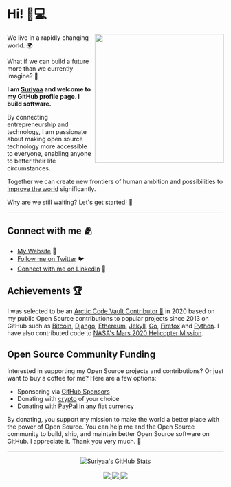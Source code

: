 # Hi! 👋💻

<!--
**suriyaa/suriyaa** is a ✨ _special_ ✨ repository because its `README.md` (this file) appears on your GitHub profile.
-->

<a href="https://github.com/sponsors/suriyaa"><img align="right" width="300" height="300" src="https://github.com/suriyaa/suriyaa/blob/master/Fintechtocat.png?raw=true"></a>
We live in a rapidly changing world. :earth_africa:

What if we can build a future more than we currently imagine? :crystal_ball:

**I am [Suriyaa](https://about.suriyaa.tk/) and welcome to my GitHub profile page. I build software.**

By connecting entrepreneurship and technology, I am passionate about making open source technology more accessible to everyone, enabling anyone to better their life circumstances.

Together we can create new frontiers of human ambition and possibilities to [improve the world](https://sdgs.un.org/goals) significantly.

Why are we still waiting? Let's get started! :rocket:

<hr>

## Connect with me :people_hugging:
- [My Website](https://about.suriyaa.tk) :link:
- [Follow me on Twitter](https://twitter.com/SuriyaaKudoIsc) :bird:
- [Connect with me on LinkedIn](https://linkedin.com/in/suriyaasundararuban) :briefcase:

## Achievements :trophy:
I was selected to be an <a href="https://archiveprogram.github.com/">Arctic Code Vault Contributor 🌟</a> in 2020 based on my public Open Source contributions to popular projects since 2013 on GitHub such as [Bitcoin](https://bitcoin.org/en/), [Django](https://www.djangoproject.com), [Ethereum](https://ethereum.org/en/), [Jekyll](https://jekyllrb.com), [Go](https://golang.org), [Firefox](https://www.mozilla.org/en-US/firefox/) and [Python](https://www.python.org). I have also contributed code to [NASA's Mars 2020 Helicopter Mission](https://github.com/readme/nasa-ingenuity-helicopter).

## Open Source Community Funding
Interested in supporting my Open Source projects and contributions? Or just want to buy a coffee for me? Here are a few options:
- Sponsoring via [GitHub Sponsors](https://github.com/sponsors/suriyaa)
- Donating with [crypto](https://commerce.coinbase.com/checkout/29b88d93-5fc3-40f5-a11c-ab8def95e3dd) of your choice
- Donating with [PayPal](https://www.paypal.me/suriyaasundararuban) in any fiat currency

By donating, you support my mission to make the world a better place with the power of Open Source. You can help me and the Open Source community to build, ship, and maintain better Open Source software on GitHub. I appreciate it. Thank you very much. 🙏

----

<p align="center">
  <a href="https://github.com/suriyaa">
    <img src="https://github-readme-stats.vercel.app/api?username=suriyaa&hide=commits&count_private=true&show_icons=true" alt="Suriyaa's GitHub Stats">
  </a>
  <br><br>
    <a href="https://badges.pufler.dev">
    <img src="https://badges.pufler.dev/years/suriyaa?style=flat-square&color=blue&logo=github">
  </a>
  <a href="https://github.com/suriyaa?tab=repositories">
    <img src="https://badges.pufler.dev/repos/suriyaa?style=flat-square&color=blue&logo=github">
  </a>
  <a href="https://gist.github.com/suriyaa">
    <img src="https://badges.pufler.dev/gists/suriyaa?style=flat-square&color=blue&logo=github">
  </a>
</p>
